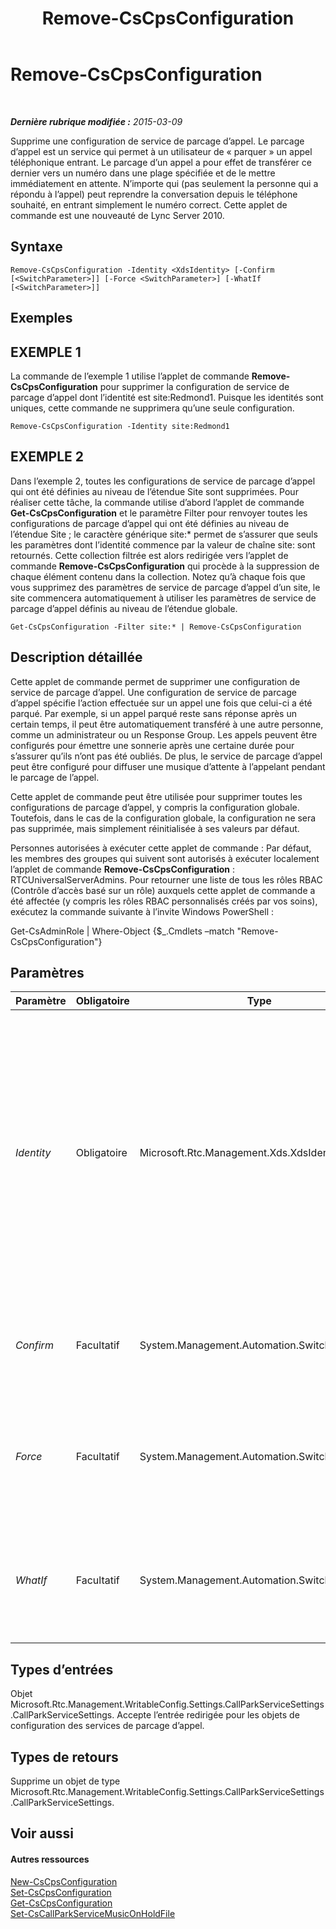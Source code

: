 ﻿---
title: Remove-CsCpsConfiguration
TOCTitle: Remove-CsCpsConfiguration
ms:assetid: 546343e1-a2e4-4bc0-bf6d-c8ae9bb3e690
ms:mtpsurl: https://technet.microsoft.com/fr-fr/library/Gg398358(v=OCS.15)
ms:contentKeyID: 49297267
ms.date: 05/20/2016
mtps_version: v=OCS.15
ms.translationtype: HT
---

# Remove-CsCpsConfiguration

 

_**Dernière rubrique modifiée :** 2015-03-09_

Supprime une configuration de service de parcage d’appel. Le parcage d’appel est un service qui permet à un utilisateur de « parquer » un appel téléphonique entrant. Le parcage d’un appel a pour effet de transférer ce dernier vers un numéro dans une plage spécifiée et de le mettre immédiatement en attente. N’importe qui (pas seulement la personne qui a répondu à l’appel) peut reprendre la conversation depuis le téléphone souhaité, en entrant simplement le numéro correct. Cette applet de commande est une nouveauté de Lync Server 2010.

## Syntaxe

    Remove-CsCpsConfiguration -Identity <XdsIdentity> [-Confirm [<SwitchParameter>]] [-Force <SwitchParameter>] [-WhatIf [<SwitchParameter>]]

## Exemples

## EXEMPLE 1

La commande de l’exemple 1 utilise l’applet de commande **Remove-CsCpsConfiguration** pour supprimer la configuration de service de parcage d’appel dont l’identité est site:Redmond1. Puisque les identités sont uniques, cette commande ne supprimera qu’une seule configuration.

    Remove-CsCpsConfiguration -Identity site:Redmond1

## EXEMPLE 2

Dans l’exemple 2, toutes les configurations de service de parcage d’appel qui ont été définies au niveau de l’étendue Site sont supprimées. Pour réaliser cette tâche, la commande utilise d’abord l’applet de commande **Get-CsCpsConfiguration** et le paramètre Filter pour renvoyer toutes les configurations de parcage d’appel qui ont été définies au niveau de l’étendue Site ; le caractère générique site:\* permet de s’assurer que seuls les paramètres dont l’identité commence par la valeur de chaîne site: sont retournés. Cette collection filtrée est alors redirigée vers l’applet de commande **Remove-CsCpsConfiguration** qui procède à la suppression de chaque élément contenu dans la collection. Notez qu’à chaque fois que vous supprimez des paramètres de service de parcage d’appel d’un site, le site commencera automatiquement à utiliser les paramètres de service de parcage d’appel définis au niveau de l’étendue globale.

    Get-CsCpsConfiguration -Filter site:* | Remove-CsCpsConfiguration

## Description détaillée

Cette applet de commande permet de supprimer une configuration de service de parcage d’appel. Une configuration de service de parcage d’appel spécifie l’action effectuée sur un appel une fois que celui-ci a été parqué. Par exemple, si un appel parqué reste sans réponse après un certain temps, il peut être automatiquement transféré à une autre personne, comme un administrateur ou un Response Group. Les appels peuvent être configurés pour émettre une sonnerie après une certaine durée pour s’assurer qu’ils n’ont pas été oubliés. De plus, le service de parcage d’appel peut être configuré pour diffuser une musique d’attente à l’appelant pendant le parcage de l’appel.

Cette applet de commande peut être utilisée pour supprimer toutes les configurations de parcage d’appel, y compris la configuration globale. Toutefois, dans le cas de la configuration globale, la configuration ne sera pas supprimée, mais simplement réinitialisée à ses valeurs par défaut.

Personnes autorisées à exécuter cette applet de commande : Par défaut, les membres des groupes qui suivent sont autorisés à exécuter localement l’applet de commande **Remove-CsCpsConfiguration** : RTCUniversalServerAdmins. Pour retourner une liste de tous les rôles RBAC (Contrôle d’accès basé sur un rôle) auxquels cette applet de commande a été affectée (y compris les rôles RBAC personnalisés créés par vos soins), exécutez la commande suivante à l’invite Windows PowerShell :

Get-CsAdminRole | Where-Object {$\_.Cmdlets –match "Remove-CsCpsConfiguration"}

## Paramètres


<table>
<colgroup>
<col style="width: 25%" />
<col style="width: 25%" />
<col style="width: 25%" />
<col style="width: 25%" />
</colgroup>
<thead>
<tr class="header">
<th>Paramètre</th>
<th>Obligatoire</th>
<th>Type</th>
<th>Description</th>
</tr>
</thead>
<tbody>
<tr class="odd">
<td><p><em>Identity</em></p></td>
<td><p>Obligatoire</p></td>
<td><p>Microsoft.Rtc.Management.Xds.XdsIdentity</p></td>
<td><p>Identificateur unique de la configuration de service de parcage d’appel que vous souhaitez supprimer. Cet identificateur sera de type Global ou site:&lt;nom_site&gt;, où &lt;nom_site&gt; est le nom du site auquel la configuration s’applique.</p></td>
</tr>
<tr class="even">
<td><p><em>Confirm</em></p></td>
<td><p>Facultatif</p></td>
<td><p>System.Management.Automation.SwitchParameter</p></td>
<td><p>Vous demande confirmation avant d’exécuter la commande.</p></td>
</tr>
<tr class="odd">
<td><p><em>Force</em></p></td>
<td><p>Facultatif</p></td>
<td><p>System.Management.Automation.SwitchParameter</p></td>
<td><p>Supprime les invites de confirmation qui s’affichent avant d’effectuer des modifications.</p></td>
</tr>
<tr class="even">
<td><p><em>WhatIf</em></p></td>
<td><p>Facultatif</p></td>
<td><p>System.Management.Automation.SwitchParameter</p></td>
<td><p>Décrit ce qui se passe si vous exécutez la commande sans l’exécuter réellement.</p></td>
</tr>
</tbody>
</table>


## Types d’entrées

Objet Microsoft.Rtc.Management.WritableConfig.Settings.CallParkServiceSettings.CallParkServiceSettings. Accepte l’entrée redirigée pour les objets de configuration des services de parcage d’appel.

## Types de retours

Supprime un objet de type Microsoft.Rtc.Management.WritableConfig.Settings.CallParkServiceSettings.CallParkServiceSettings.

## Voir aussi

#### Autres ressources

[New-CsCpsConfiguration](new-cscpsconfiguration.md)  
[Set-CsCpsConfiguration](set-cscpsconfiguration.md)  
[Get-CsCpsConfiguration](get-cscpsconfiguration.md)  
[Set-CsCallParkServiceMusicOnHoldFile](set-cscallparkservicemusiconholdfile.md)


